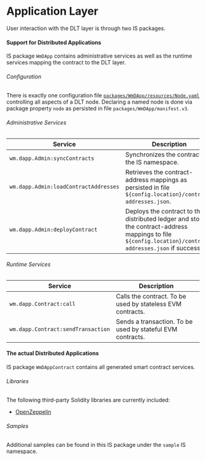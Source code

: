 # Application Layer
User interaction with the DLT layer is through two IS packages.

#### Support for Distributed Applications
IS package `WmDApp` contains administrative services as well as the runtime services mapping the contract to the DLT layer.

###### Configuration
There is exactly one configuration file [`packages/WmDApp/resources/Node.yaml`](../modules/core/src/testFixture/resources/Node.yaml) controlling all aspects of a DLT node.
Declaring a named node is done via package property `node` as persisted in file `packages/WmDApp/manifest.v3`.

###### Administrative Services
|Service|Description|
|-------|-----------|
|`wm.dapp.Admin:syncContracts`|Synchronizes the contracts to the IS namespace.|
|`wm.dapp.Admin:loadContractAddresses`|Retrieves the contract-address mappings as persisted in file `${config.location}/contract-addresses.json`.|
|`wm.dapp.Admin:deployContract`|Deploys the contract to the distributed ledger and stores the contract-address mappings to file `${config.location}/contract-addresses.json` if successful.|

###### Runtime Services
|Service|Description|
|-------|-----------|
|`wm.dapp.Contract:call`|Calls the contract. To be used by stateless EVM contracts.|
|`wm.dapp.Contract:sendTransaction`|Sends a transaction. To be used by stateful EVM contracts.|

#### The actual Distributed Applications
IS package `WmDAppContract` contains all generated smart contract services.

###### Libraries
The following third-party Solidity libraries are currently included:
- [OpenZeppelin](https://openzeppelin.org)

###### Samples
Additional samples can be found in this IS package under the `sample` IS namespace.
